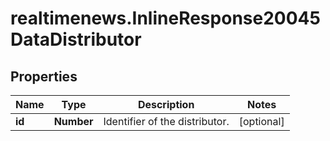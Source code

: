 # realtimenews.InlineResponse20045DataDistributor

## Properties

Name | Type | Description | Notes
------------ | ------------- | ------------- | -------------
**id** | **Number** | Identifier of the distributor. | [optional] 


